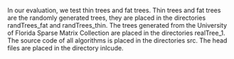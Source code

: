 In our evaluation, we test thin trees and fat trees. Thin trees and fat trees are the randomly generated trees, they are placed in the directories randTrees_fat and randTrees_thin.
The trees generated from the University of Florida Sparse Matrix Collection are placed in the directories realTree_1.
The source code of all algorithms is placed in the directories src.
The head files are placed in the directory inlcude.